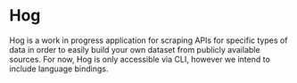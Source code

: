 # Hog

Hog is a work in progress application for scraping APIs for specific types of data in order to 
easily build your own dataset from publicly available sources. For now, Hog is only accessible
via CLI, however we intend to include language bindings.
